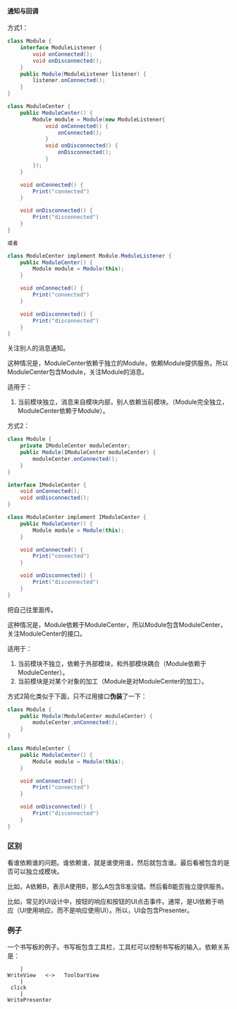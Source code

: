 #### 通知与回调

方式1：

```java
class Module {
	interface ModuleListener {
		void onConnected();
		void onDisconnected();
	}
	public Module(ModuleListener listener) {
		listener.onConnected();
	}
}

class ModuleCenter {
	public ModuleCenter() {
		Module module = Module(new ModuleListener{
			void onConnected() {
				onConnected();
			}
			void onDisconnected() {
				onDisconnected();
			}
		});
	}

	void onConnected() {
		Print("connected")
	}

	void onDisconnected() {
		Print("disconnected")
	}
}

或者

class ModuleCenter implement Module.ModuleListener {
	public ModuleCenter() {
		Module module = Module(this);
	}

	void onConnected() {
		Print("connected")
	}

	void onDisconnected() {
		Print("disconnected")
	}
}
```

关注别人的消息通知。

这种情况是，ModuleCenter依赖于独立的Module，依赖Module提供服务。所以ModuleCenter包含Module，关注Module的消息。

适用于：
1. 当前模块独立，消息来自模块内部，别人依赖当前模块。（Module完全独立，ModuleCenter依赖于Module）。

方式2：

```java
class Module {
	private IModuleCenter moduleCenter;
	public Module(IModuleCenter moduleCenter) {
		moduleCenter.onConnected();
	}
}

interface IModuleCenter {
	void onConnected();
	void onDisconnected();
}

class ModuleCenter implement IModuleCenter {
	public ModuleCenter() {
		Module module = Module(this);
	}

	void onConnected() {
		Print("connected")
	}

	void onDisconnected() {
		Print("disconnected")
	}
}
```

把自己往里面传。

这种情况是，Module依赖于ModuleCenter，所以Module包含ModuleCenter，关注ModuleCenter的接口。

适用于：
1. 当前模块不独立，依赖于外部模块，和外部模块耦合（Module依赖于ModuleCenter）。
2. 当前模块是对某个对象的加工（Module是对ModuleCenter的加工）。

方式2简化类似于下面，只不过用接口**伪装**了一下：

```java
class Module {
	public Module(ModuleCenter moduleCenter) {
		moduleCenter.onConnected();
	}
}

class ModuleCenter {
	public ModuleCenter() {
		Module module = Module(this);
	}

	void onConnected() {
		Print("connected")
	}

	void onDisconnected() {
		Print("disconnected")
	}
}
```

### 区别

看谁依赖谁的问题。谁依赖谁，就是谁使用谁，然后就包含谁。最后看被包含的是否可以独立成模块。

比如，A依赖B，表示A使用B，那么A包含B准没错。然后看B能否独立提供服务。

比如，常见的UI设计中，按钮的响应和按钮的UI点击事件。通常，是UI依赖于响应（UI使用响应，而不是响应使用UI）。所以，UI会包含Presenter。

### 例子

一个书写板的例子。书写板包含工具栏，工具栏可以控制书写板的输入。依赖关系是：

```shell
    |
WriteView   <->   ToolbarView
    |
 click
    |
WritePresenter
```
